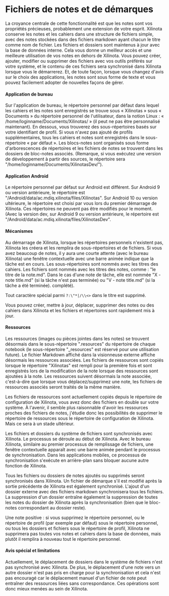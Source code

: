 # Fichiers de notes et de démarques

La croyance centrale de cette fonctionnalité est que les notes sont vos propriétés précieuses, probablement une extension de votre esprit. Xilinota conserve les notes et les cahiers dans une structure de fichiers simple, avec des notes stockées dans des fichiers markdown ayant chacun le titre comme nom de fichier. Les fichiers et dossiers sont maintenus à jour avec la base de données interne. Cela vous donne un meilleur accès et une meilleure utilisation de vos notes en dehors de Xilinota. Vous pouvez créer, ajouter, modifier ou supprimer des fichiers avec vos outils préférés sur votre système, et le contenu de ces fichiers sera synchronisé dans Xilinota lorsque vous le démarrerez. Et, de toute façon, lorsque vous changez d'avis sur le choix des applications, les notes sont sous forme de texte et vous pouvez facilement adopter de nouvelles façons de gérer.

#### Application de bureau

Sur l'application de bureau, le répertoire personnel par défaut dans lequel les cahiers et les notes sont enregistrés se trouve sous « Xilinotas » sous « Documents » du répertoire personnel de l'utilisateur, dans la notion Linux : « /home/loginname/Documents/Xilinotas/ » (il peut ne pas être personnalisé maintenant). En dessous, vous trouverez des sous-répertoires basés sur votre identifiant de profil. Si vous n'avez pas ajouté de profils supplémentaires, tous les cahiers et notes sont enregistrés dans le sous-répertoire « par défaut ». Les blocs-notes sont organisés sous forme d'arborescences de répertoires et les fichiers de notes se trouvent dans les dossiers de bloc-notes associés. (Remarque, si vous exécutez une version de développement à partir des sources, le répertoire sera "/home/loginname/Documents/XilinotasDev/").

#### Application Android

Le répertoire personnel par défaut sur Android est différent. Sur Android 9 ou version antérieure, le répertoire est "/Android/data/ac.mdiq.xilinota/files/Xilinotas". Sur Android 10 ou version ultérieure, le répertoire est choisi par vous lors du premier démarrage de Xilinota. Ces répertoires ne peuvent pas être modifiés pour le moment. (Avec la version dev, sur Android 9 ou version antérieure, le répertoire est "/Android/data/ac.mdiq.xilinota/files/XilinotasDev".

#### Mécanismes

Au démarrage de Xilinota, lorsque les répertoires personnels n'existent pas, Xilinota les créera et les remplira de sous-répertoires et de fichiers. Si vous avez beaucoup de notes, il y aura une courte attente (avec le bureau Xilinota) une fenêtre contextuelle avec une barre animée indique que la tâche est en cours. Les sous-répertoires sont nommés avec les titres des cahiers. Les fichiers sont nommés avec les titres des notes, comme : "le titre de la note.md". Dans le cas d'une note de tâche, elle est nommée "X - note title.md" (si la tâche n'est pas terminée) ou "V - note title.md" (si la tâche a été terminée). complété).

Tout caractère spécial parmi `?:\"*|/\\<>` dans le titre est supprimé.

Vous pouvez créer, mettre à jour, déplacer, supprimer des notes ou des cahiers dans Xilinota et les fichiers et répertoires sont rapidement mis à jour.

#### Ressources

Les ressources (images ou pièces jointes dans les notes) se trouvent désormais dans le sous-répertoire ".resources" du répertoire de chaque notebook (le sous-répertoire "_resources" est réservé pour une utilisation future). Le fichier Markdown affiché dans la visionneuse externe affiche désormais les ressources associées. Les fichiers de ressources sont copiés lorsque le répertoire "Xilinotas" est rempli pour la première fois et sont enregistrés lors de la modification de la note lorsque des ressources sont ajoutées à la note. Les ressources suivent désormais la note associée, c'est-à-dire que lorsque vous déplacez/supprimez une note, les fichiers de ressources associés seront traités de la même manière.

Les fichiers de ressources sont actuellement copiés depuis le répertoire de configuration de Xilinota, vous avez donc des fichiers en double sur votre système. À l'avenir, il semble plus raisonnable d'avoir les ressources proches des fichiers de notes, j'étudie donc les possibilités de supprimer le répertoire de ressources sous le répertoire de configuration de Xilinota. Mais ce sera à un stade ultérieur.

Les fichiers et dossiers du système de fichiers sont synchronisés avec Xilinota. Le processus se déroule au début de Xilinota. Avec le bureau Xilinota, similaire au premier processus de remplissage de fichiers, une fenêtre contextuelle apparaît avec une barre animée pendant le processus de synchronisation. Dans les applications mobiles, ce processus de synchronisation s'exécute en arrière-plan sans bloquer aucune autre fonction de Xilinota.

Tous les fichiers ou dossiers de notes ajoutés ou supprimés seront synchronisés dans Xilinota. Un fichier de démarque s'il est modifié après la sortie précédente de Xilinota est également synchronisé. L'ajout d'un dossier externe avec des fichiers markdown synchronisera tous les fichiers. La suppression d'un dossier entraîne également la suppression de toutes les notes du dossier de Xilinota après la synchronisation (bien que le bloc-notes correspondant au dossier reste).

Une note positive : si vous supprimez le répertoire personnel, ou le répertoire de profil (par exemple par défaut) sous le répertoire personnel, ou tous les dossiers et fichiers sous le répertoire de profil, Xilinota ne supprimera pas toutes vos notes et cahiers dans la base de données, mais plutôt il remplira à nouveau tout le répertoire personnel.

#### Avis spécial et limitations

Actuellement, le déplacement de dossiers dans le système de fichiers n'est pas synchronisé avec Xilinota. De plus, le déplacement d'une note vers un autre dossier n'est pas pris en charge pour la synchronisation et cela n'est pas encouragé car le déplacement manuel d'un fichier de note peut entraîner des ressources liées sans correspondance. Ces opérations sont donc mieux menées au sein de Xilinota.